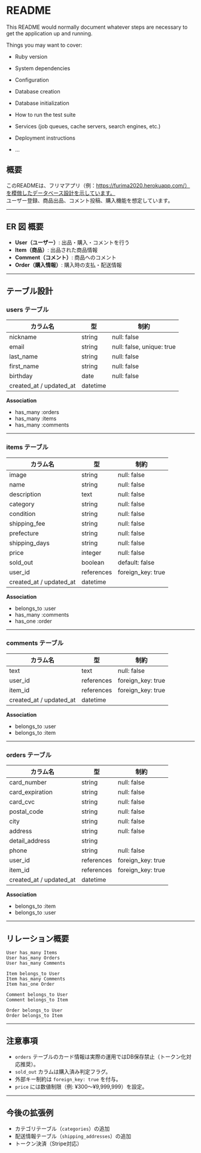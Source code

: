 # README

This README would normally document whatever steps are necessary to get the
application up and running.

Things you may want to cover:

* Ruby version

* System dependencies

* Configuration

* Database creation

* Database initialization

* How to run the test suite

* Services (job queues, cache servers, search engines, etc.)

* Deployment instructions

* ...

## 概要
このREADMEは、フリマアプリ（例：https://furima2020.herokuapp.com/）を模倣したデータベース設計を示しています。  
ユーザー登録、商品出品、コメント投稿、購入機能を想定しています。

---

## ER 図 概要
- **User（ユーザー）**: 出品・購入・コメントを行う
- **Item（商品）**: 出品された商品情報
- **Comment（コメント）**: 商品へのコメント
- **Order（購入情報）**: 購入時の支払・配送情報

---

## テーブル設計

### users テーブル
| カラム名 | 型 | 制約 |
|-----------|----|------|
| nickname | string | null: false |
| email | string | null: false, unique: true |
| last_name | string | null: false |
| first_name | string | null: false |
| birthday | date | null: false |
| created_at / updated_at | datetime |  |  |

**Association**
- has_many :orders
- has_many :items
- has_many :comments

---

### items テーブル
| カラム名 | 型 | 制約 |
|-----------|----|------|
| image | string | null: false |
| name | string | null: false |
| description | text | null: false |
| category | string | null: false |
| condition | string | null: false |
| shipping_fee | string | null: false |
| prefecture | string | null: false |
| shipping_days | string | null: false |
| price | integer | null: false |
| sold_out | boolean | default: false |
| user_id | references | foreign_key: true |
| created_at / updated_at | datetime |  |  |

**Association**
- belongs_to :user
- has_many :comments
- has_one :order

---

### comments テーブル
| カラム名 | 型 | 制約 |
|-----------|----|------|
| text | text | null: false |
| user_id | references | foreign_key: true |
| item_id | references | foreign_key: true |
| created_at / updated_at | datetime |  |  |

**Association**
- belongs_to :user
- belongs_to :item

---

### orders テーブル
| カラム名 | 型 | 制約 |
|-----------|----|------|
| card_number | string | null: false |
| card_expiration | string | null: false |
| card_cvc | string | null: false |
| postal_code | string | null: false |
| city | string | null: false |
| address | string | null: false |
| detail_address | string |  |
| phone | string | null: false |
| user_id | references | foreign_key: true |
| item_id | references | foreign_key: true |
| created_at / updated_at | datetime |  |  |

**Association**
- belongs_to :item
- belongs_to :user

---

## リレーション概要
```
User has_many Items
User has_many Orders
User has_many Comments

Item belongs_to User
Item has_many Comments
Item has_one Order

Comment belongs_to User
Comment belongs_to Item

Order belongs_to User
Order belongs_to Item
```

---

## 注意事項
- `orders` テーブルのカード情報は実際の運用ではDB保存禁止（トークン化対応推奨）。
- `sold_out` カラムは購入済み判定フラグ。
- 外部キー制約は `foreign_key: true` を付与。
- `price` には数値制限（例: ¥300〜¥9,999,999）を設定。

---

## 今後の拡張例
- カテゴリテーブル（`categories`）の追加
- 配送情報テーブル（`shipping_addresses`）の追加
- トークン決済（Stripe対応）
